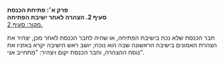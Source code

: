 **פרק א׳: פתיחת הכנסת**  
**סעיף 2. הצהרה לאחר ישיבת הפתיחה**  
[מקור: סעיף 2. ](https://he.wikisource.org/wiki/חוק_הכנסת#סעיף_2)  

חבר הכנסת שלא נכח בישיבת הפתיחה, או שהיה לחבר הכנסת לאחר מכן, יצהיר את הצהרת האמונים בישיבה הראשונה שבה הוא נוכח; יושב ראש הישיבה יקרא באזניו את נוסח ההצהרה, וחבר הכנסת יקום ויצהיר: ”מתחייב אני“.